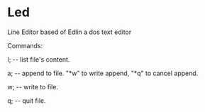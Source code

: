 # Led
Line Editor based of Edlin a dos text editor

Commands:

l; -- list file's content.

a; -- append to file. "*w" to write append, "*q" to cancel append.

w; -- write to file.

q; -- quit file.
